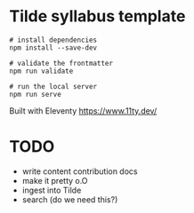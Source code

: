 # Tilde syllabus template

```
# install dependencies
npm install --save-dev

# validate the frontmatter
npm run validate

# run the local server
npm run serve
```

Built with Eleventy https://www.11ty.dev/

# TODO

- write content contribution docs
- make it pretty o.O
- ingest into Tilde
- search (do we need this?)
